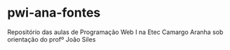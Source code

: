 # pwi-ana-fontes
Repositório das aulas de Programação Web I na Etec Camargo Aranha sob orientação do profº João Siles
